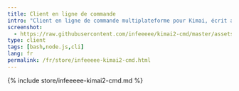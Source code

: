 ```yaml
---
title: Client en ligne de commande
intro: "Client en ligne de commande multiplateforme pour Kimai, écrit avec Node.js"
screenshot: 
  - https://raw.githubusercontent.com/infeeeee/kimai2-cmd/master/assets/interactive-restart.gif
type: client
tags: [bash,node.js,cli]
lang: fr
permalink: /fr/store/infeeeee-kimai2-cmd.html
---
```


{% include store/infeeeee-kimai2-cmd.md %}
